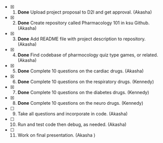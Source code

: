 - [x] 1. **Done** Upload project proposal to D2l and get approval. (Akasha)
- [x] 2. **Done** Create repository called Pharmacology 101 in ksu Github. (Akasha)
- [x] 3. **Done** Add README file with project description to repository. (Akasha)
- [x] 4. **Done** Find codebase of pharmocology quiz type games, or related. (Akasha)
- [x] 5. **Done** Complete 10 questions on the cardiac drugs. (Akasha)
- [x] 6. **Done** Complete 10 questions on the respiratory drugs. (Kennedy)
- [x] 7. **Done** Complete 10 questions on the diabetes drugs. (Kennedy)
- [x] 8. **Done** Complete 10 questions on the neuro drugs. (Kennedy)
- [ ] 9. Take all questions and incorporate in code. (Akasha)
- [ ] 10. Run and test code then debug, as needed. (Akasha)
- [ ] 11. Work on final presentation. (Akasha )